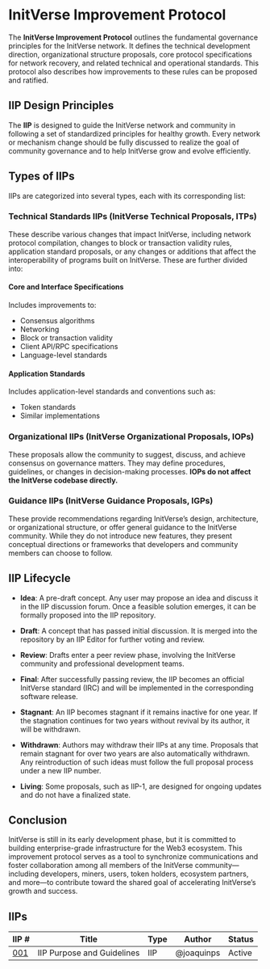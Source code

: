 # InitVerse Improvement Protocol

The **InitVerse Improvement Protocol** outlines the fundamental governance principles for the InitVerse network. It defines the technical development direction, organizational structure proposals, core protocol specifications for network recovery, and related technical and operational standards. This protocol also describes how improvements to these rules can be proposed and ratified.

## IIP Design Principles

The **IIP** is designed to guide the InitVerse network and community in following a set of standardized principles for healthy growth. Every network or mechanism change should be fully discussed to realize the goal of community governance and to help InitVerse grow and evolve efficiently.

## Types of IIPs

IIPs are categorized into several types, each with its corresponding list:

### Technical Standards IIPs (InitVerse Technical Proposals, ITPs)

These describe various changes that impact InitVerse, including network protocol compilation, changes to block or transaction validity rules, application standard proposals, or any changes or additions that affect the interoperability of programs built on InitVerse. These are further divided into:

#### Core and Interface Specifications

Includes improvements to:
- Consensus algorithms
- Networking
- Block or transaction validity
- Client API/RPC specifications
- Language-level standards

#### Application Standards

Includes application-level standards and conventions such as:
- Token standards
- Similar implementations

### Organizational IIPs (InitVerse Organizational Proposals, IOPs)

These proposals allow the community to suggest, discuss, and achieve consensus on governance matters. They may define procedures, guidelines, or changes in decision-making processes. **IOPs do not affect the InitVerse codebase directly.**

### Guidance IIPs (InitVerse Guidance Proposals, IGPs)

These provide recommendations regarding InitVerse’s design, architecture, or organizational structure, or offer general guidance to the InitVerse community. While they do not introduce new features, they present conceptual directions or frameworks that developers and community members can choose to follow.

## IIP Lifecycle

- **Idea**: A pre-draft concept. Any user may propose an idea and discuss it in the IIP discussion forum. Once a feasible solution emerges, it can be formally proposed into the IIP repository.

- **Draft**: A concept that has passed initial discussion. It is merged into the repository by an IIP Editor for further voting and review.

- **Review**: Drafts enter a peer review phase, involving the InitVerse community and professional development teams.

- **Final**: After successfully passing review, the IIP becomes an official InitVerse standard (IRC) and will be implemented in the corresponding software release.

- **Stagnant**: An IIP becomes stagnant if it remains inactive for one year. If the stagnation continues for two years without revival by its author, it will be withdrawn.

- **Withdrawn**: Authors may withdraw their IIPs at any time. Proposals that remain stagnant for over two years are also automatically withdrawn. Any reintroduction of such ideas must follow the full proposal process under a new IIP number.

- **Living**: Some proposals, such as IIP-1, are designed for ongoing updates and do not have a finalized state.

## Conclusion

InitVerse is still in its early development phase, but it is committed to building enterprise-grade infrastructure for the Web3 ecosystem. This improvement protocol serves as a tool to synchronize communications and foster collaboration among all members of the InitVerse community—including developers, miners, users, token holders, ecosystem partners, and more—to contribute toward the shared goal of accelerating InitVerse’s growth and success.

## IIPs

| IIP #                                                                         | Title | Type | Author | Status |
|-------------------------------------------------------------------------------|-------|------|--------|--------|
| [001](https://github.com/Project-InitVerse/IIPs/blob/main/IIPS/iip-001.md) | IIP Purpose and Guidelines | IIP | @joaquinps | Active |
